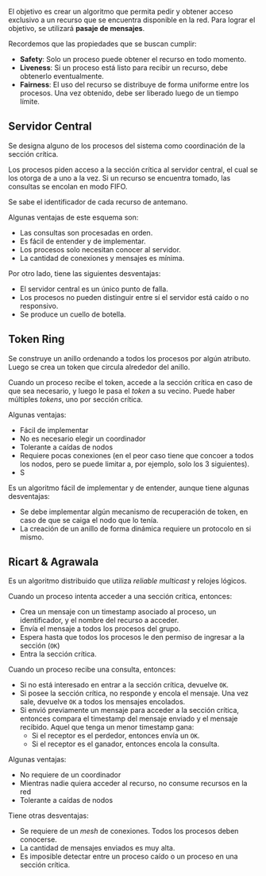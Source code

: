 El objetivo es crear un algoritmo que permita pedir y obtener acceso exclusivo a un recurso que se encuentra disponible en la red. Para lograr el objetivo, se utilizará **pasaje de mensajes**.

Recordemos que las propiedades que se buscan cumplir:

- **Safety**: Solo un proceso puede obtener el recurso en todo momento.
- **Liveness**: Si un proceso está listo para recibir un recurso, debe obtenerlo eventualmente.
- **Fairness**: El uso del recurso se distribuye de forma uniforme entre los procesos. Una vez obtenido, debe ser liberado luego de un tiempo límite.

## Servidor Central

Se designa alguno de los procesos del sistema como coordinación de la sección crítica.

Los procesos piden acceso a la sección crítica al servidor central, el cual se los otorga de a uno a la vez. Si un recurso se encuentra tomado, las consultas se encolan en modo FIFO.

Se sabe el identificador de cada recurso de antemano.

Algunas ventajas de este esquema son:

- Las consultas son procesadas en orden.
- Es fácil de entender y de implementar.
- Los procesos solo necesitan conocer al servidor.
- La cantidad de conexiones y mensajes es mínima.

Por otro lado, tiene las siguientes desventajas:

- El servidor central es un único punto de falla.
- Los procesos no pueden distinguir entre sí el servidor está caído o no responsivo.
- Se produce un cuello de botella.

## Token Ring

Se construye un anillo ordenando a todos los procesos por algún atributo. Luego se crea un token que circula alrededor del anillo.

Cuando un proceso recibe el token, accede a la sección crítica en caso de que sea necesario, y luego le pasa el *token* a su vecino. Puede haber múltiples *tokens*, uno por sección crítica.

Algunas ventajas:

- Fácil de implementar
- No es necesario elegir un coordinador
- Tolerante a caídas de nodos
- Requiere pocas conexiones (en el peor caso tiene que concoer a todos los nodos, pero se puede limitar a, por ejemplo, solo los 3 siguientes).
- S

Es un algoritmo fácil de implementar y de entender, aunque tiene algunas desventajas:

- Se debe implementar algún mecanismo de recuperación de token, en caso de que se caiga el nodo que lo tenía.
- La creación de un anillo de forma dinámica requiere un protocolo en si mismo.

## Ricart & Agrawala

Es un algoritmo distribuido que utiliza *reliable multicast* y relojes lógicos.

Cuando un proceso intenta acceder a una sección crítica, entonces:

- Crea un mensaje con un timestamp asociado al proceso, un identificador, y el nombre del recurso a acceder.
- Envía el mensaje a todos los procesos del grupo.
- Espera hasta que todos los procesos le den permiso de ingresar a la sección (`OK`)
- Entra la sección crítica.

Cuando un proceso recibe una consulta, entonces:

- Si no está interesado en entrar a la sección crítica, devuelve `OK`.
- Si posee la sección crítica, no responde y encola el mensaje. Una vez sale, devuelve `OK` a todos los mensajes encolados.
- Si envió previamente un mensaje para acceder a la sección crítica, entonces compara el timestamp del mensaje enviado y el mensaje recibido. Aquel que tenga un menor timestamp gana:
	- Si el receptor es el perdedor, entonces envía un `OK`.
	- Si el receptor es el ganador, entonces encola la consulta.

Algunas ventajas:

- No requiere de un coordinador
- Mientras nadie quiera acceder al recurso, no consume recursos en la red
- Tolerante a caídas de nodos

Tiene otras desventajas:

- Se requiere de un *mesh* de conexiones. Todos los procesos deben conocerse.
- La cantidad de mensajes enviados es muy alta.
- Es imposible detectar entre un proceso caído o un proceso en una sección crítica.
